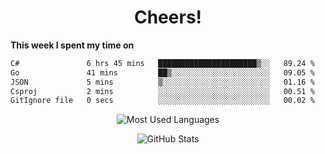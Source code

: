 <h1 align="center">Cheers!</h1>

**This week I spent my time on**
<!--START_SECTION:waka-->

```txt
C#               6 hrs 45 mins   ██████████████████████▒░░   89.24 %
Go               41 mins         ██▒░░░░░░░░░░░░░░░░░░░░░░   09.05 %
JSON             5 mins          ▒░░░░░░░░░░░░░░░░░░░░░░░░   01.16 %
Csproj           2 mins          ░░░░░░░░░░░░░░░░░░░░░░░░░   00.51 %
GitIgnore file   0 secs          ░░░░░░░░░░░░░░░░░░░░░░░░░   00.02 %
```

<!--END_SECTION:waka-->

<p align="center"><img src="https://github-readme-stats.vercel.app/api/top-langs/?username=thnkrn&layout=compact&hide=html&theme=tokyonight" alt="Most Used Languages" /></p>

<p align="center"><img src="https://github-readme-stats.vercel.app/api?username=thnkrn&show_icons=true&count_private=true&theme=tokyonight&show=reviews&hide_rank=false&rank_icon=github" alt="GitHub Stats" /></p>

<!-- <p align="center"><a href="https://wakatime.com"><img src="https://wakatime.com/share/@thnkrn/40092326-d1bd-471b-89da-9a7c63939402.png" /></p>
 -->
